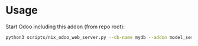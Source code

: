 # Usage

Start Odoo including this addon (from repo root):

```bash
python3 scripts/nix_odoo_web_server.py --db-name mydb --addon model_serializer
```
